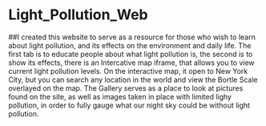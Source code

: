 # Light_Pollution_Web

##I created this website to serve as a resource for those who wish to learn about light pollution, and its effects on the environment and daily life. The first tab is to educate people about what light pollution is, the second is to show its effects, there is an Intercative map iframe, that allows you to view current light pollution levels.
On the interactive map, it open to New York City, but you can search any location in the world and view the Bortle Scale overlayed on the map.
The Gallery serves as a place to look at pictures found on the site, as well as images taken in place with limited lighy pollution, in order to fully gauge what our night sky could be without light pollution.
